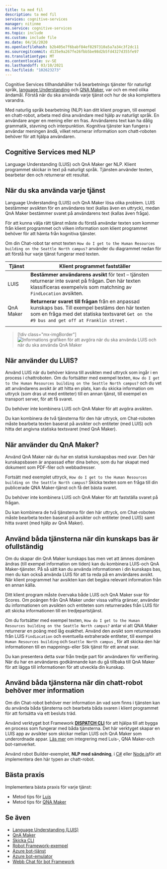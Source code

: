 ```yaml
---
title: ta med fil
description: ta med fil
services: cognitive-services
manager: nitinme
ms.service: cognitive-services
ms.topic: include
ms.custom: include file
ms.date: 04/16/2020
ms.openlocfilehash: b2b405e7f6babf84ef8297310a5a7a34c3f2dc11
ms.sourcegitcommit: d135e9a267fe26fbb5be98d2b5fd4327d355fe97
ms.translationtype: MT
ms.contentlocale: sv-SE
ms.lasthandoff: 03/10/2021
ms.locfileid: "102623273"
---
```

Cognitive Services tillhandahåller två bearbetnings tjänster för naturligt språk, [language Understanding](../luis/what-is-luis.md) och [QNA Maker](../qnamaker/overview/overview.md), var och en med olika ändamål. Förstå när du ska använda varje tjänst och hur de ska komplettera varandra.

Med naturlig språk bearbetning (NLP) kan ditt klient program, till exempel en chatt-robot, arbeta med dina användare med hjälp av naturligt språk. En användare anger en mening eller en fras. Användarens text kan ha dålig grammatik, stavning och interpunktion. Kognitiva tjänster kan fungera i användar meningen ändå, vilket returnerar information som chatt-roboten behöver för att hjälpa användaren.

## <a name="cognitive-services-with-nlp"></a>Cognitive Services med NLP

Language Understanding (LUIS) och QnA Maker ger NLP. Klient programmet skickar in text på naturligt språk. Tjänsten använder texten, bearbetar den och returnerar ett resultat.

## <a name="when-to-use-each-service"></a>När du ska använda varje tjänst

Language Understanding (LUIS) och QnA Maker lösa olika problem. LUIS bestämmer avsikten för en användares text (kallas även en uttryck), medan QnA Maker bestämmer svaret på användarens text (kallas även fråga).

För att kunna välja rätt tjänst måste du förstå användar texten som kommer från klient programmet och vilken information som klient programmet behöver för att hämta från kognitiva tjänster.

Om din Chat-robot tar emot texten `How do I get to the Human Resources building on the Seattle North campus?` använder du diagrammet nedan för att förstå hur varje tjänst fungerar med texten.

|Tjänst|Klient programmet fastställer|
|--|--|
|LUIS|**Bestämmer användarens avsikt** för text – tjänsten returnerar inte svaret på frågan. Den här texten klassificeras exempelvis som matchning av `FindLocation` avsikten.<br>|
|QnA Maker|**Returnerar svaret till frågan** från en anpassad kunskaps bas. Till exempel bestäms den här texten som en fråga med det statiska textsvaret  `Get on the #9 bus and get off at Franklin street` .|
|||

> [!div class="mx-imgBorder"]
> ![Informations grafiken för att avgöra när du ska använda LUIS och när du ska använda QnA Maker](./luis-qna-maker-together-decision.png)

## <a name="when-do-you-use-luis"></a>När använder du LUIS?

Använd LUIS när du behöver känna till avsikten med uttryck som ingår i en process i chattroboten. Om du fortsätter med exempel texten, `How do I get to the Human Resources building on the Seattle North campus?` och du vet att användarens avsikt är att hitta en plats, kan du skicka information om uttryck (som dras ut med entiteter) till en annan tjänst, till exempel en transport server, för att få svaret.

Du behöver inte kombinera LUIS och QnA Maker för att avgöra avsikten.

Du kan kombinera de två tjänsterna för den här uttryck, om Chat-roboten måste bearbeta texten baserat på avsikter och entiteter (med LUIS) och hitta det angivna statiska textsvaret (med QnA Maker).

## <a name="when-do-you-use-qna-maker"></a>När använder du QnA Maker?

Använd QnA Maker när du har en statisk kunskapsbas med svar. Den här kunskapsbasen är anpassad efter dina behov, som du har skapat med dokument som PDF-filer och webbadresser.

Fortsätt med exemplet uttryck, `How do I get to the Human Resources building on the Seattle North campus?` Skicka texten som en fråga till din publicerade QNA Maker-tjänst och få det bästa svaret.

Du behöver inte kombinera LUIS och QnA Maker för att fastställa svaret på frågan.

Du kan kombinera de två tjänsterna för den här uttryck, om Chat-roboten måste bearbeta texten baserat på avsikter och entiteter (med LUIS) samt hitta svaret (med hjälp av QnA Maker).

## <a name="use-both-services-when-your-knowledge-base-is-incomplete"></a>Använd båda tjänsterna när din kunskaps bas är ofullständig

Om du skapar din QnA Maker kunskaps bas men vet att ämnes domänen ändras (till exempel information om tiden) kan du kombinera LUIS-och QnA Maker-tjänster. På så sätt kan du använda informationen i din kunskaps bas, men du kan också använda LUIS för att ta reda på en användares avsikt. När klient programmet har avsikten kan det begära relevant information från en annan källa.

Ditt klient program måste övervaka både LUIS och QnA Maker svar för Scores. Om poängen från QnA Maker under vissa valfria gränser, använder du informationen om avsikten och entiteten som returnerades från LUIS för att skicka informationen till en tredjepartstjänst.

Om du fortsätter med exempel texten, `How do I get to the Human Resources building on the Seattle North campus?` antar vi att QNA Maker returnerar en poäng med låg exakthet. Använd den avsikt som returnerades från LUIS `FindLocation` och eventuella extraherade entiteter, till exempel `Human Resources building` och `Seattle North campus` , för att skicka den här informationen till en mappnings-eller Sök tjänst för ett annat svar.

Du kan presentera detta svar från tredje part för användaren för verifiering. När du har en användares godkännande kan du gå tillbaka till QnA Maker för att lägga till informationen för att utveckla din kunskap.

## <a name="use-both-services-when-your-chat-bot-needs-more-information"></a>Använd båda tjänsterna när din chatt-robot behöver mer information

Om din Chat-robot behöver mer information än vad som finns i tjänsten kan du använda båda tjänsterna och bearbeta båda svaren i klient programmet för att fortsätta via ett besluts träd.

Använd verktyget bot Framework **[DISPATCH CLI](https://github.com/Microsoft/botbuilder-tools/tree/master/packages/Dispatch)** för att hjälpa till att bygga en process som fungerar med båda tjänsterna. Det här verktyget skapar en LUIS app av avsikter som skickar mellan LUIS och QnA Maker som underordnade appar. [Läs mer](/azure/bot-service/bot-builder-tutorial-dispatch?tabs=cs) om integrering med Luis-, QNA Maker-och bot-ramverket.

Använd robot Builder-exemplet, **NLP med sändning**, i [C#](https://github.com/microsoft/BotBuilder-Samples/tree/master/samples/csharp_dotnetcore/14.nlp-with-dispatch) eller [Node.js](https://github.com/microsoft/BotBuilder-Samples/tree/master/samples/javascript_nodejs/14.nlp-with-dispatch)för att implementera den här typen av chatt-robot.

## <a name="best-practices"></a>Bästa praxis

Implementera bästa praxis för varje tjänst:

* Metod tips för [Luis](../luis/luis-concept-best-practices.md)
* Metod tips för [QNA Maker](../qnamaker/concepts/best-practices.md)

## <a name="see-also"></a>Se även

* [Language Understanding (LUIS)](../luis/what-is-luis.md)
* [QnA Maker](../qnamaker/overview/overview.md)
* [Skicka CLI](https://github.com/Microsoft/botbuilder-tools/tree/master/packages/Dispatch)
* [Robot Framework-exempel](https://github.com/Microsoft/BotBuilder-Samples)
* [Azure bot-tjänst](/azure/bot-service/bot-service-overview-introduction)
* [Azure bot-emulator](https://github.com/Microsoft/BotFramework-Emulator)
* [Webb Chat för bot Framework](https://github.com/microsoft/BotFramework-WebChat)
